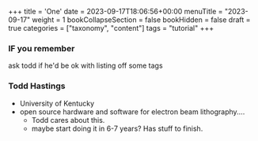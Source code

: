 +++
title = 'One'
date = 2023-09-17T18:06:56+00:00
menuTitle = "2023-09-17"
weight = 1
bookCollapseSection = false
bookHidden = false
draft = true
categories = ["taxonomy", "content"]
tags = "tutorial"
+++

### IF you remember
ask todd if he'd be ok with listing off some tags

### Todd Hastings
- University of Kentucky
- open source hardware and software for electron beam lithography....
  - Todd cares about this.
  - maybe start doing it in 6-7 years? Has stuff to finish.